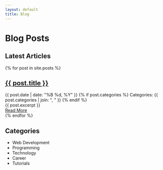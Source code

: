 ```yaml
---
layout: default
title: Blog
---
```


# Blog Posts

## Latest Articles

{% for post in site.posts %}

<article class="blog-post">
    <h2><a href="{{ post.url | relative_url }}">{{ post.title }}</a></h2>
    <div class="post-meta">
        <span class="date">{{ post.date | date: "%B %d, %Y" }}</span>
        {% if post.categories %}
        <span class="categories">
            Categories: {{ post.categories | join: ", " }}
        </span>
        {% endif %}
    </div>
    <div class="post-excerpt">
        {{ post.excerpt }}
    </div>
    <a href="{{ post.url | relative_url }}" class="read-more">Read More</a>
</article>
{% endfor %}

## Categories

- Web Development
- Programming
- Technology
- Career
- Tutorials
